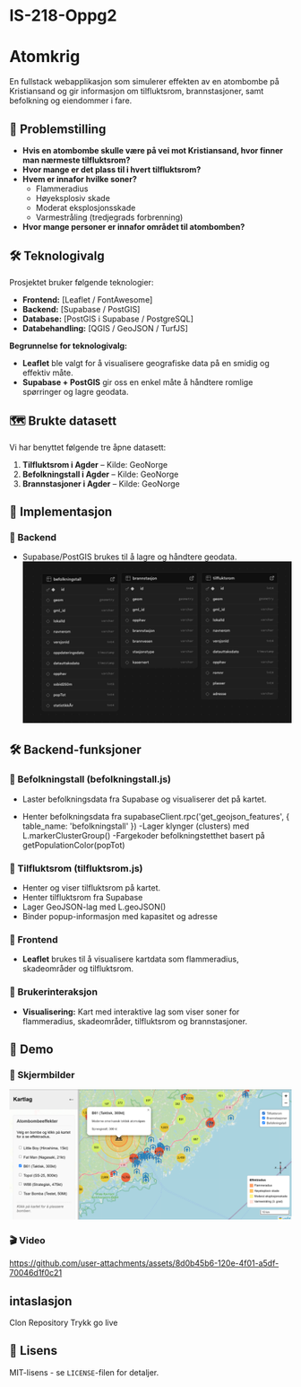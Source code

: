 # IS-218-Oppg2


# Atomkrig  
En fullstack webapplikasjon som simulerer effekten av en atombombe på Kristiansand og gir informasjon om tilfluktsrom, brannstasjoner, samt befolkning og eiendommer i fare.

## 📖 Problemstilling  
- **Hvis en atombombe skulle være på vei mot Kristiansand, hvor finner man nærmeste tilfluktsrom?**
- **Hvor mange er det plass til i hvert tilfluktsrom?**
- **Hvem er innafor hvilke soner?**
  - Flammeradius
  - Høyeksplosiv skade
  - Moderat eksplosjonsskade
  - Varmestråling (tredjegrads forbrenning)
- **Hvor mange personer er innafor området til atombomben?**

## 🛠 Teknologivalg  
Prosjektet bruker følgende teknologier:  
- **Frontend:** [Leaflet / FontAwesome]
- **Backend:** [Supabase / PostGIS]
- **Database:** [PostGIS i Supabase / PostgreSQL] 
- **Databehandling:** [QGIS / GeoJSON / TurfJS]

**Begrunnelse for teknologivalg:**  
- **Leaflet** ble valgt for å visualisere geografiske data på en smidig og effektiv måte.  
- **Supabase + PostGIS** gir oss en enkel måte å håndtere romlige spørringer og lagre geodata.

## 🗺 Brukte datasett  
Vi har benyttet følgende tre åpne datasett:  
1. **Tilfluktsrom i Agder** – Kilde: GeoNorge  
2. **Befolkningstall i Agder** – Kilde: GeoNorge
3. **Brannstasjoner i Agder** – Kilde: GeoNorge  

## 🚀 Implementasjon  
### 🔹 Backend  
- Supabase/PostGIS brukes til å lagre og håndtere geodata.  
![Database](https://github.com/vebjornkjus/IS-218-Oppg2/blob/main/images/Tabeller1.png?raw=true)

## 🛠 Backend-funksjoner
### 🔹 Befolkningstall (befolkningstall.js)
- Laster befolkningsdata fra Supabase og visualiserer det på kartet.

- Henter befolkningsdata fra supabaseClient.rpc('get_geojson_features', { table_name: 'befolkningstall' })
-Lager klynger (clusters) med L.markerClusterGroup()
-Fargekoder befolkningstetthet basert på getPopulationColor(popTot)

### 🔹 Tilfluktsrom (tilfluktsrom.js)
- Henter og viser tilfluktsrom på kartet.
- Henter tilfluktsrom fra Supabase
- Lager GeoJSON-lag med L.geoJSON()
- Binder popup-informasjon med kapasitet og adresse

### 🔹 Frontend  
- **Leaflet** brukes til å visualisere kartdata som flammeradius, skadeområder og tilfluktsrom.  


### 🔹 Brukerinteraksjon  
- **Visualisering:** Kart med interaktive lag som viser soner for flammeradius, skadeområder, tilfluktsrom og brannstasjoner.  


## 🎥 Demo  
### 📸 Skjermbilder
![Eksempelbilde 1](https://github.com/vebjornkjus/IS-218-Oppg2/blob/main/images/Screenshot.png?raw=true)

### 🎬 Video  
https://github.com/user-attachments/assets/8d0b45b6-120e-4f01-a5df-70046d1f0c21 

  
## intaslasjon
Clon Repository 
Trykk go live 


## 📜 Lisens  
MIT-lisens - se `LICENSE`-filen for detaljer.  
```
